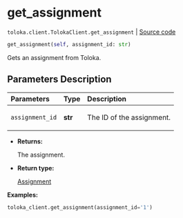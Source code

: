 # get_assignment
`toloka.client.TolokaClient.get_assignment` | [Source code](https://github.com/Toloka/toloka-kit/blob/v1.2.0.post1/src/client/__init__.py#L772)

```python
get_assignment(self, assignment_id: str)
```

Gets an assignment from Toloka.

## Parameters Description

| Parameters | Type | Description |
| :----------| :----| :-----------|
`assignment_id`|**str**|<p>The ID of the assignment.</p>

* **Returns:**

  The assignment.

* **Return type:**

  [Assignment](toloka.client.assignment.Assignment.md)

**Examples:**


```python
toloka_client.get_assignment(assignment_id='1')
```
